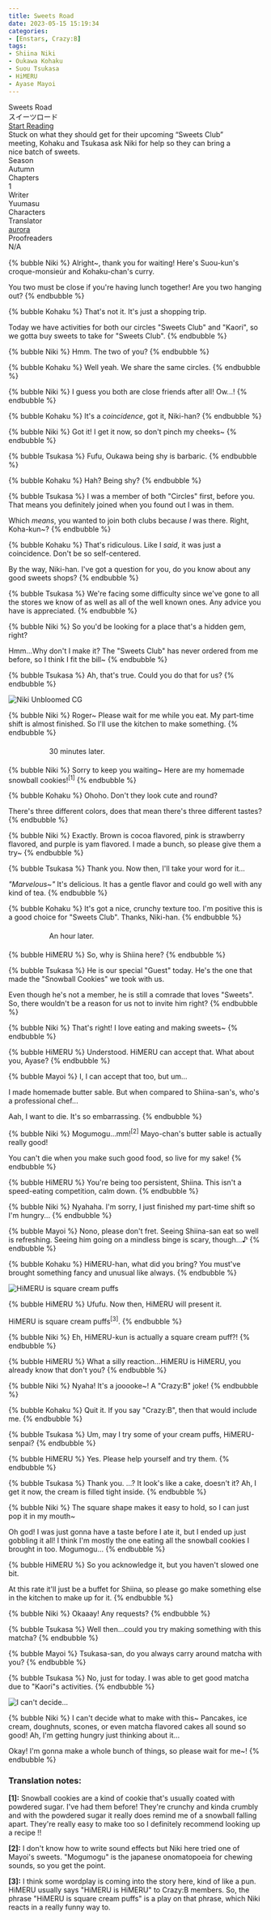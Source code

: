 ```yaml
---
title: Sweets Road
date: 2023-05-15 15:19:34
categories: 
- [Enstars, Crazy:B]
tags:
- Shiina Niki
- Oukawa Kohaku
- Suou Tsukasa
- HiMERU
- Ayase Mayoi
---
```


<div class="preview-wrapper reverse" style="--storyColor: #hex;--storyColor-rgb: r,g,b;--storyColor-h: hue;--storyColor-s: saturation%;--storyColor-l: lightness%;">
  <div class="grid-wrapper">
      <div class="preview-background" style="background-image: url('https://cdn.discordapp.com/attachments/1065401186343194667/1107853828352655512/28Cycle_of_Delicacy29_Niki_Shiina_Frameless_Bloomed.webp')"></div>
      <div class="preview-box" style="background: calc(var(--card-background) + 2%)">
          <div class="title-area">
              <div class="title-area__title">Sweets Road</div>
              <div class="title-area__subtitle">スイーツロード</div>
              <div class="title-area__start"><a href="/2023/05/15/sweetsroad/">Start Reading</a></div>
          </div>
          <div class="info-area">
              <div class="synopsis" style="width: 90%;">
                Stuck on what they should get for their upcoming “Sweets Club” meeting, Kohaku and Tsukasa ask Niki for help so they can bring a nice batch of sweets.
              </div>
              <div class="info">
                  <div class="info-item season">
                      <div class="label">
                          Season
                      </div>
                      <div class="value">
                        Autumn
                      </div>
                  </div>
                  <div class="info-item chapters">
                      <div class="label">
                          Chapters
                      </div>
                      <div class="value">
                          1
                      </div>
                  </div>
                  <div class="info-item writer">
                      <div class="label">
                          Writer
                      </div>
                      <div class="value">
                        Yuumasu
                      </div>
                  </div>
                  <div class="info-item characters">
                      <div class="label">
                          Characters
                      </div>
                      <div class="value">
                      <a href="/tags/Shiina-Niki/" character="Niki" title="Niki"></a>
                      <a href="/tags/Oukawa-Kohaku/" character="Kohaku" title="Kohaku"></a>
                      <a href="/tags/Suou-Tsukasa/" character="Tsukasa" title="Tsukasa"></a>
                      <a href="/tags/HiMERU" character="HiMERU" title="HiMERU"></a>
                      <a href="/tags/Ayase-Mayoi/" character="Mayoi" title="Mayoi"></a>
                        <!-- 
                          <a href="/tags/[CHARACTER_LAST_NAME]-[CHARACTER_FIRST_NAME]/" character="[CHARACTER_FIRST_AME]" title="[CHARACTER_FIRST_NAME]"></a>
                         -->
                         <!-- COPY AND PASTE THE ABOVE FOR EACH CHARACTER THAT APPEARS IN THE STORY -->
                      </div>
                  </div>
                  <div class="info-item tl">
                      <div class="label">
                          Translator
                      </div>
                      <div class="value">
                          <a href="https://twitter.com/azurecrystalz">aurora</a>
                      </div>
                  </div>
                  <div class="info-item pr">
                      <div class="label">
                          Proofreaders
                      </div>
                      <div class="value">
                      N/A
                          <!-- PROOFREADER LIST (IF ANY) -->
                      </div>
                  </div>
              </div>
          </div>
      </div>
  </div>
</div>

<!-- more -->

<div style="margin-top: 3%">
  <style>
    [character] {
      --dark-mode: hsl(var(--hue), 30%, 30%);
      display: flex;
    }
    [character]::before {
      position: absolute;
      margin-left: 75px;
    }
    [character] p {
      max-width: calc(100% - 75px);
      margin-left: 75px;
      color: inherit;
    }
    :root[theme='dark'] [character] p {
      background: var(--dark-mode);
    }
    :root[theme='light'] [character] p {
      background: var(--light-mode);
    }
    :root[theme='dark'] [character] p .thought {
      color: #9f9fff;
    }
    [character] p:first-child {
      margin-top: 20px;
      border-top-left-radius: 0px;
    }
    [character] p:first-child::before {
      position: absolute;
      left: 0;
    }
    [character]::after {
      display: none;
      left: 65px;
      top: 37px;
    }
    .msr-narration {
      display: flex;
      align-items: center;
      margin: 20px 0px;
      gap: 5px;
    }
    .msr-narration::before {
      content: "";
      display: inline-block;
      background: var(--article-text);
      height: 1px;
      width: 15%;
    }
    .msr-narration p {
      margin: 0;
    }
  </style>

{% bubble Niki %}
  Alright~, thank you for waiting! Here's Suou-kun's croque-monsieúr and Kohaku-chan's curry.

  You two must be close if you're having lunch together! Are you two hanging out?
{% endbubble %}

{% bubble Kohaku %}
  That's not it. It's just a shopping trip.

  Today we have activities for both our circles "Sweets Club" and "Kaori", so we gotta buy sweets to take for "Sweets Club".
{% endbubble %}

{% bubble Niki %}
  Hmm. The two of you?
{% endbubble %}

{% bubble Kohaku %}
  Well yeah. We share the same circles.
{% endbubble %}

{% bubble Niki %}
  I guess you both are close friends after all! Ow...!
{% endbubble %}

{% bubble Kohaku %}
  It's a *coincidence*, got it, Niki-han?
{% endbubble %}

{% bubble Niki %}
  Got it! I get it now, so don't pinch my cheeks~
{% endbubble %}

{% bubble Tsukasa %}
  Fufu, Oukawa being shy is barbaric.
{% endbubble %}

{% bubble Kohaku %}
  Hah? Being shy?
{% endbubble %}

{% bubble Tsukasa %}
  I was a member of both "Circles" first, before you. That means you definitely joined when you found out I was in them.

  Which *means*, you wanted to join both clubs because *I* was there. Right, Koha-kun~?
{% endbubble %}

{% bubble Kohaku %}
  That's ridiculous. Like I *said*, it was just a coincidence. Don't be so self-centered.

  By the way, Niki-han. I've got a question for you, do you know about any good sweets shops?
{% endbubble %}

{% bubble Tsukasa %}
  We're facing some difficulty since we've gone to all the stores we know of as well as all of the well known ones. Any advice you have is appreciated.
{% endbubble %}

{% bubble Niki %}
  So you'd be looking for a place that's a hidden gem, right? 

  Hmm...Why don't I make it? The "Sweets Club" has never ordered from me before, so I think I fit the bill~
{% endbubble %}

{% bubble Tsukasa %}
  Ah, that's true. Could you do that for us?
{% endbubble %}

![Niki Unbloomed CG](https://64.media.tumblr.com/8379668c0c7370690e3bf29d5f230020/5e121996eb7f828b-c2/s2048x3072/0a61cb6d1112e65bab1e854d274b90ea52877c58.png)

{% bubble Niki %}
  Roger~ Please wait for me while you eat. My part-time shift is almost finished. So I'll use the kitchen to make something.
{% endbubble %}

<div class="msr-narration">
    <p>30 minutes later.</p>
  </div>

{% bubble Niki %}
  Sorry to keep you waiting~ Here are my homemade snowball cookies!<sup>[1]</sup>
{% endbubble %}

{% bubble Kohaku %}
  Ohoho. Don't they look cute and round?

  There's three different colors, does that mean there's three different tastes?
{% endbubble %}

{% bubble Niki %}
  Exactly. Brown is cocoa flavored, pink is strawberry flavored, and purple is yam flavored. I made a bunch, so please give them a try~
{% endbubble %}

{% bubble Tsukasa %}
  Thank you. Now then, I'll take your word for it...

  *"Marvelous~"* It's delicious. It has a gentle flavor and could go well with any kind of tea.
{% endbubble %}

{% bubble Kohaku %}
  It's got a nice, crunchy texture too. I'm positive this is a good choice for "Sweets Club". Thanks, Niki-han.
{% endbubble %}

<div class="msr-narration">
    <p>An hour later.</p>
  </div>

{% bubble HiMERU %}
  So, why is Shiina here?
{% endbubble %}

{% bubble Tsukasa %}
  He is our special "Guest" today. He's the one that made the "Snowball Cookies" we took with us.

  Even though he's not a member, he is still a comrade that loves "Sweets". So, there wouldn't be a reason for us not to invite him right?
{% endbubble %}

{% bubble Niki %}
  That's right! I love eating and making sweets~
{% endbubble %}

{% bubble HiMERU %}
  Understood. HiMERU can accept that. What about you, Ayase?
{% endbubble %}

{% bubble Mayoi %}
  I, I can accept that too, but um...
  
  I made homemade butter sable. But when compared to Shiina-san's, who's a professional chef...

  Aah, I want to die. It's so embarrassing.
{% endbubble %}

{% bubble Niki %}
  Mogumogu...mm!<sup>[2]</sup> Mayo-chan's butter sable is actually really good! 
  
  You can't die when you make such good food, so live for my sake!
{% endbubble %}

{% bubble HiMERU %}
  You're being too persistent, Shiina. This isn't a speed-eating competition, calm down.
{% endbubble %}

{% bubble Niki %}
  Nyahaha. I'm sorry, I just finished my part-time shift so I'm hungry...
{% endbubble %}

{% bubble Mayoi %}
  Nono, please don't fret. Seeing Shiina-san eat so well is refreshing. Seeing him going on a mindless binge is scary, though...♪
{% endbubble %}

{% bubble Kohaku %}
  HiMERU-han, what did you bring? You must've brought something fancy and unusual like always.
{% endbubble %}

![HiMERU is square cream puffs](https://64.media.tumblr.com/49bf2527017a411bb0d241dea275fcd6/5e121996eb7f828b-0a/s2048x3072/bc3dbc06a2c36452b8e5a0548f21d7f55214ae6e.png)

{% bubble HiMERU %}
  Ufufu. Now then, HiMERU will present it.

  HiMERU is square cream puffs<sup>[3]</sup>.
{% endbubble %}

{% bubble Niki %}
  Eh, HiMERU-kun is actually a square cream puff?!
{% endbubble %}

{% bubble HiMERU %}
  What a silly reaction...HiMERU is HiMERU, you already know that don't you?
{% endbubble %}

{% bubble Niki %}
  Nyaha! It's a jooooke~! A "Crazy:B" joke!
{% endbubble %}

{% bubble Kohaku %}
  Quit it. If you say "Crazy:B", then that would include me.
{% endbubble %}

{% bubble Tsukasa %}
  Um, may I try some of your cream puffs, HiMERU-senpai?
{% endbubble %}

{% bubble HiMERU %}
  Yes. Please help yourself and try them.
{% endbubble %}

{% bubble Tsukasa %}
  Thank you. 
  ...? It look's like a cake, doesn't it? Ah, I get it now, the cream is filled tight inside.
{% endbubble %}

{% bubble Niki %}
  The square shape makes it easy to hold, so I can just pop it in my mouth~ 

  Oh god! I was just gonna have a taste before I ate it, but I ended up just gobbling it all! I think I'm mostly the one eating all the snowball cookies I brought in too. Mogumogu...
{% endbubble %}

{% bubble HiMERU %}
  So you acknowledge it, but you haven't slowed one bit.

  At this rate it'll just be a buffet for Shiina, so please go make something else in the kitchen to make up for it.
{% endbubble %}

{% bubble Niki %}
  Okaaay! Any requests?
{% endbubble %}

{% bubble Tsukasa %}
  Well then...could you try making something with this matcha?
{% endbubble %}

{% bubble Mayoi %}
  Tsukasa-san, do you always carry around matcha with you?
{% endbubble %}

{% bubble Tsukasa %}
  No, just for today. I was able to get good matcha due to "Kaori"s activities.
{% endbubble %}

![I can't decide...](https://64.media.tumblr.com/32a6ceb2221b4f5e58adecfc72050eb9/5e121996eb7f828b-f0/s2048x3072/b28145a66a3743252601cc8bdc61c2a248505fec.png)

{% bubble Niki %}
  I can't decide what to make with this~ Pancakes, ice cream, doughnuts, scones, or even matcha flavored cakes all sound so good! Ah, I'm getting hungry just thinking about it...

  Okay! I'm gonna make a whole bunch of things, so please wait for me~!
{% endbubble %}

### Translation notes:

**[1]:** Snowball cookies are a kind of cookie that's usually coated with powdered sugar. I've had them before! They're crunchy and kinda crumbly and with the powdered sugar it really does remind me of a snowball falling apart. They're really easy to make too so I definitely recommend looking up a recipe !!

**[2]:** I don't know how to write sound effects but Niki here tried one of Mayoi's sweets. "Mogumogu" is the japanese onomatopoeia for chewing sounds, so you get the point.

**[3]:** I think some wordplay is coming into the story here, kind of like a pun. HiMERU usually says "HiMERU is HiMERU" to Crazy:B members. So, the phrase "HiMERU is square cream puffs" is a play on that phrase, which Niki reacts in a really funny way to.

  <!-- CONTENT GOES HERE -->

  <!-- 
  SPEECH BUBBLE FORMAT: 
  {% bubble [CHARACTER_FIRST_NAME] [ATTRIBUTE(optional)]}
    DIALOGUE TEXT HERE

    ADD A LINE SPACE FOR A NEW LINE

    <th>EMBED THOUGHT DIALOGUE WITH THESE TAGS</th>
  {% endbubble %}
  -->

  </div>